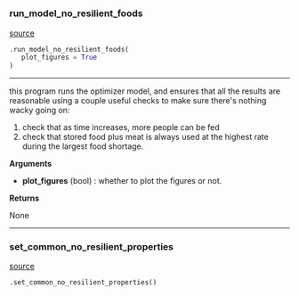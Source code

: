 #


### run_model_no_resilient_foods
[source](https://github.com/allfed/allfed-integrated-model/blob/master/src/scenarios/run_model_no_resilient_foods.py/#L10)
```python
.run_model_no_resilient_foods(
   plot_figures = True
)
```

---
this program runs the optimizer model, and ensures that all the results are
reasonable using a couple useful checks to make sure there's nothing wacky
going on:
1) check that as time increases, more people can be fed
2) check that stored food plus meat is always used at the
highest rate during the largest food shortage.

**Arguments**

* **plot_figures** (bool) : whether to plot the figures or not.


**Returns**

None

----


### set_common_no_resilient_properties
[source](https://github.com/allfed/allfed-integrated-model/blob/master/src/scenarios/run_model_no_resilient_foods.py/#L84)
```python
.set_common_no_resilient_properties()
```

